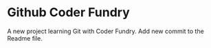 # Github Coder Fundry
A new project learning Git with Coder Fundry. Add new commit to the Readme file.
